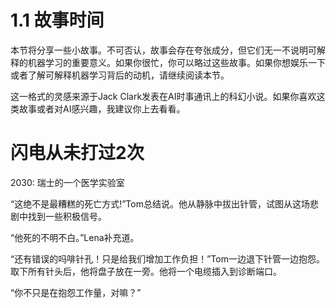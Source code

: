 # 1.1 故事时间
本节将分享一些小故事。不可否认，故事会存在夸张成分，但它们无一不说明可解释的机器学习的重要意义。如果你很忙，你可以略过这些故事。如果你想娱乐一下或者了解可解释机器学习背后的动机，请继续阅读本节。
 
这一格式的灵感来源于Jack Clark发表在AI时事通讯上的科幻小说。如果你喜欢这类故事或者对AI感兴趣，我建议你上去看看。

# 闪电从未打过2次
2030: 瑞士的一个医学实验室

“这绝不是最糟糕的死亡方式!”Tom总结说。他从静脉中拔出针管，试图从这场悲剧中找到一些积极信号。

“他死的不明不白。”Lena补充道。

“还有错误的吗啡针孔！只是给我们增加工作负担！”Tom一边退下针管一边抱怨。取下所有针头后，他将盘子放在一旁。他将一个电缆插入到诊断端口。

“你不只是在抱怨工作量，对嘛？”